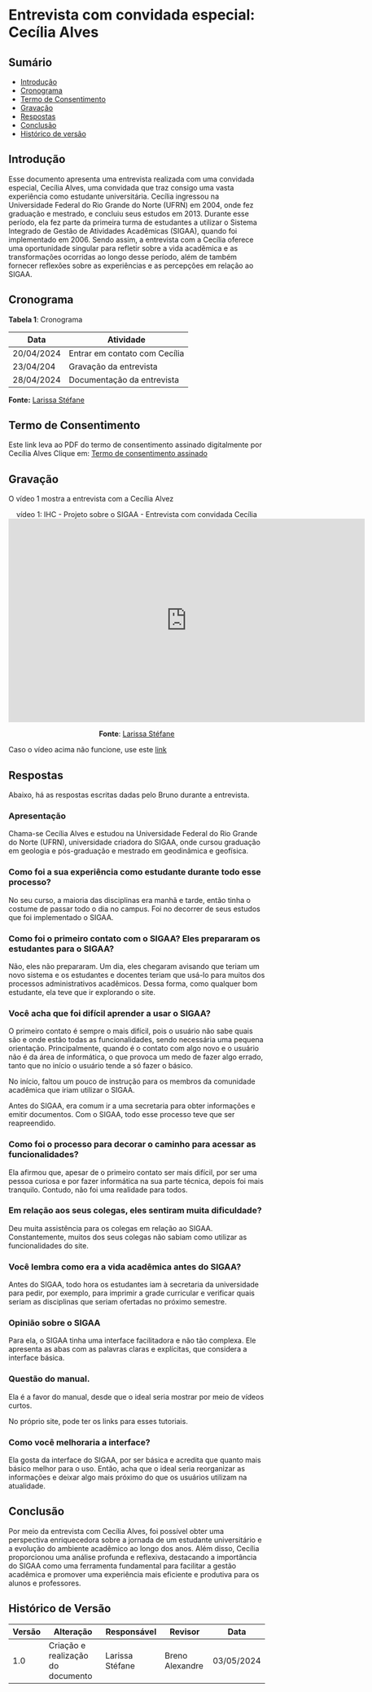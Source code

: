 # Entrevista com convidada especial: Cecília Alves

## Sumário
* [Introdução](#Introdução)
* [Cronograma](#Cronograma)
* [Termo de Consentimento](#Termo-de-Consentimento)
* [Gravação](#Gravação)
* [Respostas](#Respostas)
* [Conclusão](#Conclusão)
* [Histórico de versão](#Histórico-de-versão)


## Introdução

Esse documento apresenta uma entrevista realizada com uma convidada especial, Cecília Alves, uma convidada que traz consigo uma vasta experiência como estudante universitária. Cecília ingressou na Universidade Federal do Rio Grande do Norte (UFRN) em 2004, onde fez graduação e mestrado, e concluiu seus estudos em 2013. Durante esse período, ela fez parte da primeira turma de estudantes a utilizar o Sistema Integrado de Gestão de Atividades Acadêmicas (SIGAA), quando foi implementado em 2006. Sendo assim, a entrevista com a Cecília oferece uma oportunidade singular para refletir sobre a vida acadêmica e as transformações ocorridas ao longo desse período, além de também fornecer reflexões sobre as experiências e as percepções em relação ao SIGAA.

## Cronograma

**Tabela 1**: Cronograma

| Data | Atividade |
| - | - |
|20/04/2024 | Entrar em contato com Cecília |
|23/04/204 | Gravação da entrevista |
| 28/04/2024 | Documentação da entrevista |

**Fonte:** [Larissa Stéfane](https://github.com/SkywalkerSupreme)

## Termo de Consentimento

Este link leva ao PDF do termo de consentimento assinado digitalmente por Cecília Alves
Clique em: [Termo de consentimento assinado](PerfilUsuario/Estudantes/termos/CecíliaAlves.md) 

## Gravação

O vídeo 1 mostra a entrevista com a Cecília Alvez

<center> 
vídeo 1: IHC - Projeto sobre o SIGAA - Entrevista com convidada Cecília

<iframe width="700" height="400" src="https://www.youtube.com/embed/fjZ_e22Dl4g" title="IHC - Projeto sobre o SIGAA - Convidada Especial - Entrevista com Cecília Alves" frameborder="0" allow="accelerometer; autoplay; clipboard-write; encrypted-media; gyroscope; picture-in-picture; web-share" referrerpolicy="strict-origin-when-cross-origin" allowfullscreen></iframe>
  
**Fonte**:  [Larissa Stéfane](https://github.com/SkywalkerSupreme)


</center>


Caso o vídeo acima não funcione, use este [link](https://youtu.be/fjZ_e22Dl4g) 



## Respostas

Abaixo, há as respostas escritas dadas pelo Bruno durante a entrevista.

### Apresentação


Chama-se Cecília Alves e estudou na Universidade Federal do Rio Grande do Norte (UFRN), universidade criadora do SIGAA, onde cursou graduação em geologia e pós-graduação e mestrado em geodinâmica e geofísica.


### Como foi a sua experiência como estudante durante todo esse processo?


No seu curso, a maioria das disciplinas era manhã e tarde, então tinha o costume de passar todo o dia no campus. Foi no decorrer de seus estudos que foi implementado o SIGAA.


### Como foi o primeiro contato com o SIGAA? Eles prepararam os estudantes para o SIGAA?


Não, eles não prepararam. Um dia, eles chegaram avisando que teriam um novo sistema e os estudantes e docentes teriam que usá-lo para muitos dos processos administrativos acadêmicos. Dessa forma, como qualquer bom estudante, ela teve que ir explorando o site.


### Você acha que foi difícil aprender a usar o SIGAA?


O primeiro contato é sempre o mais difícil, pois o usuário não sabe quais são e onde estão todas as funcionalidades, sendo necessária uma pequena orientação. Principalmente, quando é o contato com algo novo e o usuário não é da área de informática, o que provoca um medo de fazer algo errado, tanto que no início o usuário tende a só fazer o básico.


No início, faltou um pouco de instrução para os membros da comunidade acadêmica que iriam utilizar o SIGAA.


Antes do SIGAA, era comum ir a uma secretaria para obter informações e emitir documentos. Com o SIGAA, todo esse processo teve que ser reapreendido.


### Como foi o processo para decorar o caminho para acessar as funcionalidades?


Ela afirmou que, apesar de o primeiro contato ser mais difícil, por ser uma pessoa curiosa e por fazer informática na sua parte técnica, depois foi mais tranquilo. Contudo, não foi uma realidade para todos.


### Em relação aos seus colegas, eles sentiram muita dificuldade?


Deu muita assistência para os colegas em relação ao SIGAA. Constantemente, muitos dos seus colegas não sabiam como utilizar as funcionalidades do site.


### Você lembra como era a vida acadêmica antes do SIGAA?


Antes do SIGAA, todo hora os estudantes iam à secretaria da universidade para pedir, por exemplo, para imprimir a grade curricular e verificar quais seriam as disciplinas que seriam ofertadas no próximo semestre.


### Opinião sobre o SIGAA

Para ela, o SIGAA tinha uma interface facilitadora e não tão complexa. Ele apresenta as abas com as palavras claras e explícitas, que considera a interface básica.


### Questão do manual.


Ela é a favor do manual, desde que o ideal seria mostrar por meio de vídeos curtos.

No próprio site, pode ter os links para esses tutoriais.


### Como você melhoraria a interface?


Ela gosta da interface do SIGAA, por ser básica e acredita que quanto mais básico melhor para o uso. Então, acha que o ideal seria reorganizar as informações e deixar algo mais próximo do que os usuários utilizam na atualidade.

## Conclusão

Por meio da entrevista com Cecília Alves, foi possível obter uma perspectiva enriquecedora sobre a jornada de um estudante universitário e a evolução do ambiente acadêmico ao longo dos anos. Além disso, Cecília proporcionou uma análise profunda e reflexiva, destacando a importância do SIGAA como uma ferramenta fundamental para facilitar a gestão acadêmica e promover uma experiência mais eficiente e produtiva para os alunos e professores. 

## Histórico de Versão

| Versão | Alteração | Responsável | Revisor | Data |
| - | - | - | - | - |
| 1.0 | Criação e realização do documento| Larissa Stéfane| Breno Alexandre |  03/05/2024 |


